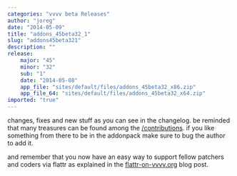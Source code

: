 ```yaml
---
categories: "vvvv beta Releases"
author: "joreg"
date: "2014-05-09"
title: "addons_45beta32_1"
slug: "addons45beta321"
description: ""
release: 
    major: "45"
    minor: "32"
    sub: "1"
    date: "2014-05-08"
    app_file: "sites/default/files/addons_45beta32_x86.zip"
    app_file_64: "sites/default/files/addons_45beta32_x64.zip"
imported: "true"
---
```



changes, fixes and new stuff as you can see in the changelog. 
be reminded that many treasures can be found among the [/contributions](https://vvvv.org/contributions). if you like something from there to be in the addonpack make sure to bug the author to add it. 

and remember that you now have an easy way to support fellow patchers and coders via flattr as explained in the [flattr-on-vvvv.org](/blog/2014/flattr-on-vvvv.org) blog post. 